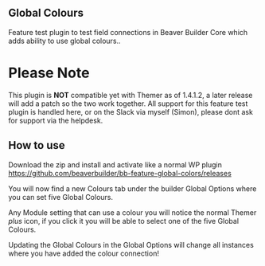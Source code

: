 ## Global Colours
Feature test plugin to test field connections in Beaver Builder Core which adds ability to use global colours..

# Please Note
This plugin is **NOT** compatible yet with Themer as of 1.4.1.2, a later release will add a patch so the two work together.
All support for this feature test plugin is handled here, or on the Slack via myself (Simon), please dont ask for support via the helpdesk.

## How to use
Download the zip and install and activate like a normal WP plugin https://github.com/beaverbuilder/bb-feature-global-colors/releases

You will now find a new Colours tab under the builder Global Options where you can set five Global Colours.

Any Module setting that can use a colour you will notice the normal Themer _plus_ icon, if you click it you will be able to select one of the five Global Colours.

Updating the Global Colours in the Global Options will change all instances where you have added the colour connection! 

